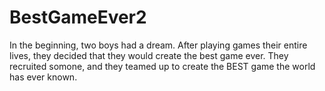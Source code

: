 BestGameEver2
=============

In the beginning, two boys had a dream. After playing games their entire lives, they decided that they would create the best game ever. They recruited somone, and they teamed up to create the BEST game the world has ever known. 
